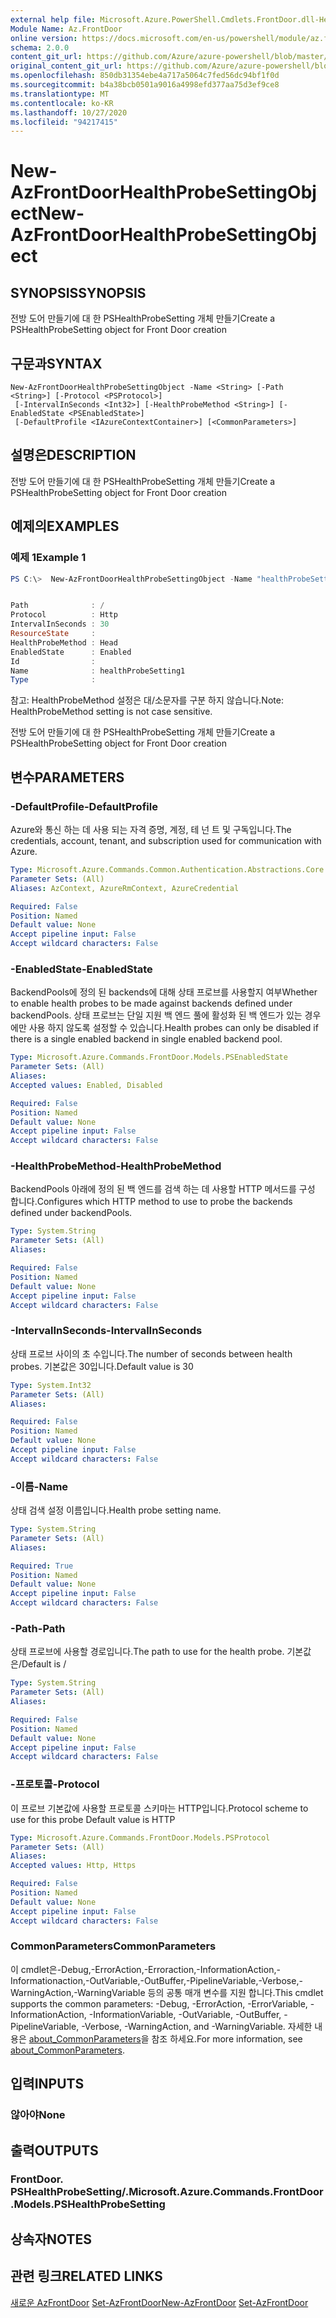 ```yaml
---
external help file: Microsoft.Azure.PowerShell.Cmdlets.FrontDoor.dll-Help.xml
Module Name: Az.FrontDoor
online version: https://docs.microsoft.com/en-us/powershell/module/az.frontdoor/new-azfrontdoorhealthprobesettingobject
schema: 2.0.0
content_git_url: https://github.com/Azure/azure-powershell/blob/master/src/FrontDoor/FrontDoor/help/New-AzFrontDoorHealthProbeSettingObject.md
original_content_git_url: https://github.com/Azure/azure-powershell/blob/master/src/FrontDoor/FrontDoor/help/New-AzFrontDoorHealthProbeSettingObject.md
ms.openlocfilehash: 850db31354ebe4a717a5064c7fed56dc94bf1f0d
ms.sourcegitcommit: b4a38bcb0501a9016a4998efd377aa75d3ef9ce8
ms.translationtype: MT
ms.contentlocale: ko-KR
ms.lasthandoff: 10/27/2020
ms.locfileid: "94217415"
---
```

# <span data-ttu-id="23b1d-101">New-AzFrontDoorHealthProbeSettingObject</span><span class="sxs-lookup"><span data-stu-id="23b1d-101">New-AzFrontDoorHealthProbeSettingObject</span></span>

## <span data-ttu-id="23b1d-102">SYNOPSIS</span><span class="sxs-lookup"><span data-stu-id="23b1d-102">SYNOPSIS</span></span>
<span data-ttu-id="23b1d-103">전방 도어 만들기에 대 한 PSHealthProbeSetting 개체 만들기</span><span class="sxs-lookup"><span data-stu-id="23b1d-103">Create a PSHealthProbeSetting object for Front Door creation</span></span>

## <span data-ttu-id="23b1d-104">구문과</span><span class="sxs-lookup"><span data-stu-id="23b1d-104">SYNTAX</span></span>

```
New-AzFrontDoorHealthProbeSettingObject -Name <String> [-Path <String>] [-Protocol <PSProtocol>]
 [-IntervalInSeconds <Int32>] [-HealthProbeMethod <String>] [-EnabledState <PSEnabledState>]
 [-DefaultProfile <IAzureContextContainer>] [<CommonParameters>]
```

## <span data-ttu-id="23b1d-105">설명은</span><span class="sxs-lookup"><span data-stu-id="23b1d-105">DESCRIPTION</span></span>
<span data-ttu-id="23b1d-106">전방 도어 만들기에 대 한 PSHealthProbeSetting 개체 만들기</span><span class="sxs-lookup"><span data-stu-id="23b1d-106">Create a PSHealthProbeSetting object for Front Door creation</span></span>

## <span data-ttu-id="23b1d-107">예제의</span><span class="sxs-lookup"><span data-stu-id="23b1d-107">EXAMPLES</span></span>

### <span data-ttu-id="23b1d-108">예제 1</span><span class="sxs-lookup"><span data-stu-id="23b1d-108">Example 1</span></span>
```powershell
PS C:\>  New-AzFrontDoorHealthProbeSettingObject -Name "healthProbeSetting1"


Path              : /
Protocol          : Http
IntervalInSeconds : 30
ResourceState     :
HealthProbeMethod : Head
EnabledState      : Enabled
Id                :
Name              : healthProbeSetting1
Type              :
```

<span data-ttu-id="23b1d-109">참고: HealthProbeMethod 설정은 대/소문자를 구분 하지 않습니다.</span><span class="sxs-lookup"><span data-stu-id="23b1d-109">Note: HealthProbeMethod setting is not case sensitive.</span></span>

<span data-ttu-id="23b1d-110">전방 도어 만들기에 대 한 PSHealthProbeSetting 개체 만들기</span><span class="sxs-lookup"><span data-stu-id="23b1d-110">Create a PSHealthProbeSetting object for Front Door creation</span></span>

## <span data-ttu-id="23b1d-111">변수</span><span class="sxs-lookup"><span data-stu-id="23b1d-111">PARAMETERS</span></span>

### <span data-ttu-id="23b1d-112">-DefaultProfile</span><span class="sxs-lookup"><span data-stu-id="23b1d-112">-DefaultProfile</span></span>
<span data-ttu-id="23b1d-113">Azure와 통신 하는 데 사용 되는 자격 증명, 계정, 테 넌 트 및 구독입니다.</span><span class="sxs-lookup"><span data-stu-id="23b1d-113">The credentials, account, tenant, and subscription used for communication with Azure.</span></span>

```yaml
Type: Microsoft.Azure.Commands.Common.Authentication.Abstractions.Core.IAzureContextContainer
Parameter Sets: (All)
Aliases: AzContext, AzureRmContext, AzureCredential

Required: False
Position: Named
Default value: None
Accept pipeline input: False
Accept wildcard characters: False
```

### <span data-ttu-id="23b1d-114">-EnabledState</span><span class="sxs-lookup"><span data-stu-id="23b1d-114">-EnabledState</span></span>
<span data-ttu-id="23b1d-115">BackendPools에 정의 된 backends에 대해 상태 프로브를 사용할지 여부</span><span class="sxs-lookup"><span data-stu-id="23b1d-115">Whether to enable health probes to be made against backends defined under backendPools.</span></span> <span data-ttu-id="23b1d-116">상태 프로브는 단일 지원 백 엔드 풀에 활성화 된 백 엔드가 있는 경우에만 사용 하지 않도록 설정할 수 있습니다.</span><span class="sxs-lookup"><span data-stu-id="23b1d-116">Health probes can only be disabled if there is a single enabled backend in single enabled backend pool.</span></span>

```yaml
Type: Microsoft.Azure.Commands.FrontDoor.Models.PSEnabledState
Parameter Sets: (All)
Aliases:
Accepted values: Enabled, Disabled

Required: False
Position: Named
Default value: None
Accept pipeline input: False
Accept wildcard characters: False
```

### <span data-ttu-id="23b1d-117">-HealthProbeMethod</span><span class="sxs-lookup"><span data-stu-id="23b1d-117">-HealthProbeMethod</span></span>
<span data-ttu-id="23b1d-118">BackendPools 아래에 정의 된 백 엔드를 검색 하는 데 사용할 HTTP 메서드를 구성 합니다.</span><span class="sxs-lookup"><span data-stu-id="23b1d-118">Configures which HTTP method to use to probe the backends defined under backendPools.</span></span>

```yaml
Type: System.String
Parameter Sets: (All)
Aliases:

Required: False
Position: Named
Default value: None
Accept pipeline input: False
Accept wildcard characters: False
```

### <span data-ttu-id="23b1d-119">-IntervalInSeconds</span><span class="sxs-lookup"><span data-stu-id="23b1d-119">-IntervalInSeconds</span></span>
<span data-ttu-id="23b1d-120">상태 프로브 사이의 초 수입니다.</span><span class="sxs-lookup"><span data-stu-id="23b1d-120">The number of seconds between health probes.</span></span>
<span data-ttu-id="23b1d-121">기본값은 30입니다.</span><span class="sxs-lookup"><span data-stu-id="23b1d-121">Default value is 30</span></span>

```yaml
Type: System.Int32
Parameter Sets: (All)
Aliases:

Required: False
Position: Named
Default value: None
Accept pipeline input: False
Accept wildcard characters: False
```

### <span data-ttu-id="23b1d-122">-이름</span><span class="sxs-lookup"><span data-stu-id="23b1d-122">-Name</span></span>
<span data-ttu-id="23b1d-123">상태 검색 설정 이름입니다.</span><span class="sxs-lookup"><span data-stu-id="23b1d-123">Health probe setting name.</span></span>

```yaml
Type: System.String
Parameter Sets: (All)
Aliases:

Required: True
Position: Named
Default value: None
Accept pipeline input: False
Accept wildcard characters: False
```

### <span data-ttu-id="23b1d-124">-Path</span><span class="sxs-lookup"><span data-stu-id="23b1d-124">-Path</span></span>
<span data-ttu-id="23b1d-125">상태 프로브에 사용할 경로입니다.</span><span class="sxs-lookup"><span data-stu-id="23b1d-125">The path to use for the health probe.</span></span>
<span data-ttu-id="23b1d-126">기본값은/</span><span class="sxs-lookup"><span data-stu-id="23b1d-126">Default is /</span></span>

```yaml
Type: System.String
Parameter Sets: (All)
Aliases:

Required: False
Position: Named
Default value: None
Accept pipeline input: False
Accept wildcard characters: False
```

### <span data-ttu-id="23b1d-127">-프로토콜</span><span class="sxs-lookup"><span data-stu-id="23b1d-127">-Protocol</span></span>
<span data-ttu-id="23b1d-128">이 프로브 기본값에 사용할 프로토콜 스키마는 HTTP입니다.</span><span class="sxs-lookup"><span data-stu-id="23b1d-128">Protocol scheme to use for this probe Default value is HTTP</span></span>

```yaml
Type: Microsoft.Azure.Commands.FrontDoor.Models.PSProtocol
Parameter Sets: (All)
Aliases:
Accepted values: Http, Https

Required: False
Position: Named
Default value: None
Accept pipeline input: False
Accept wildcard characters: False
```

### <span data-ttu-id="23b1d-129">CommonParameters</span><span class="sxs-lookup"><span data-stu-id="23b1d-129">CommonParameters</span></span>
<span data-ttu-id="23b1d-130">이 cmdlet은-Debug,-ErrorAction,-Erroraction,-InformationAction,-Informationaction,-OutVariable,-OutBuffer,-PipelineVariable,-Verbose,-WarningAction,-WarningVariable 등의 공통 매개 변수를 지원 합니다.</span><span class="sxs-lookup"><span data-stu-id="23b1d-130">This cmdlet supports the common parameters: -Debug, -ErrorAction, -ErrorVariable, -InformationAction, -InformationVariable, -OutVariable, -OutBuffer, -PipelineVariable, -Verbose, -WarningAction, and -WarningVariable.</span></span> <span data-ttu-id="23b1d-131">자세한 내용은 [about_CommonParameters](http://go.microsoft.com/fwlink/?LinkID=113216)을 참조 하세요.</span><span class="sxs-lookup"><span data-stu-id="23b1d-131">For more information, see [about_CommonParameters](http://go.microsoft.com/fwlink/?LinkID=113216).</span></span>

## <span data-ttu-id="23b1d-132">입력</span><span class="sxs-lookup"><span data-stu-id="23b1d-132">INPUTS</span></span>

### <span data-ttu-id="23b1d-133">않아야</span><span class="sxs-lookup"><span data-stu-id="23b1d-133">None</span></span>
## <span data-ttu-id="23b1d-134">출력</span><span class="sxs-lookup"><span data-stu-id="23b1d-134">OUTPUTS</span></span>

### <span data-ttu-id="23b1d-135">FrontDoor. PSHealthProbeSetting/.</span><span class="sxs-lookup"><span data-stu-id="23b1d-135">Microsoft.Azure.Commands.FrontDoor.Models.PSHealthProbeSetting</span></span>
## <span data-ttu-id="23b1d-136">상속자</span><span class="sxs-lookup"><span data-stu-id="23b1d-136">NOTES</span></span>

## <span data-ttu-id="23b1d-137">관련 링크</span><span class="sxs-lookup"><span data-stu-id="23b1d-137">RELATED LINKS</span></span>

<span data-ttu-id="23b1d-138">[새로운 AzFrontDoor](./New-AzFrontDoor.md) 
 [Set-AzFrontDoor](./Set-AzFrontDoor.md)</span><span class="sxs-lookup"><span data-stu-id="23b1d-138">[New-AzFrontDoor](./New-AzFrontDoor.md)
[Set-AzFrontDoor](./Set-AzFrontDoor.md)</span></span>

